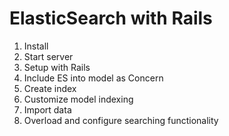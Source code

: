 # ElasticSearch with Rails

1. Install
1. Start server
1. Setup with Rails
1. Include ES into model as Concern
1. Create index
1. Customize model indexing
1. Import data
1. Overload and configure searching functionality